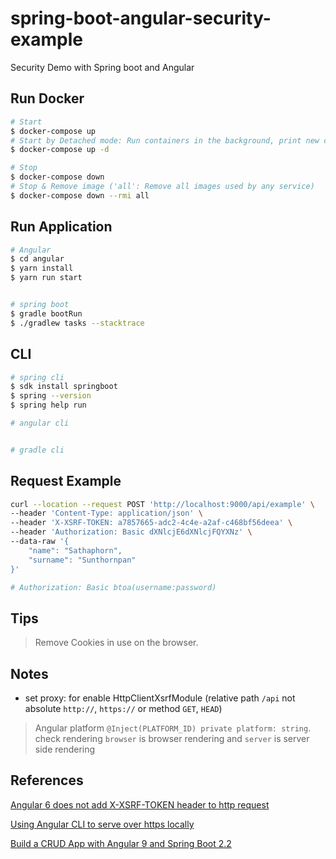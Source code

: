 # spring-boot-angular-security-example
Security Demo with Spring boot and Angular

## Run Docker
```bash
# Start
$ docker-compose up
# Start by Detached mode: Run containers in the background, print new container names.
$ docker-compose up -d

# Stop
$ docker-compose down
# Stop & Remove image ('all': Remove all images used by any service)
$ docker-compose down --rmi all
```

## Run Application
```bash
# Angular
$ cd angular 
$ yarn install
$ yarn run start


# spring boot
$ gradle bootRun
$ ./gradlew tasks --stacktrace
```


## CLI
```bash
# spring cli
$ sdk install springboot
$ spring --version
$ spring help run

# angular cli


# gradle cli
```

## Request Example
```bash
curl --location --request POST 'http://localhost:9000/api/example' \
--header 'Content-Type: application/json' \
--header 'X-XSRF-TOKEN: a7857665-adc2-4c4e-a2af-c468bf56deea' \
--header 'Authorization: Basic dXNlcjE6dXNlcjFQYXNz' \
--data-raw '{
    "name": "Sathaphorn",
    "surname": "Sunthornpan"
}'

# Authorization: Basic btoa(username:password)
```

## Tips
> Remove Cookies in use on the browser.

## Notes
- set proxy: for enable HttpClientXsrfModule (relative path `/api` not absolute `http://`, `https://` or method `GET`, `HEAD`)

> Angular platform `@Inject(PLATFORM_ID) private platform: string`. check rendering `browser` is browser rendering and
> `server` is server side rendering

## References

[Angular 6 does not add X-XSRF-TOKEN header to http request](https://stackoverflow.com/questions/50510998/angular-6-does-not-add-x-xsrf-token-header-to-http-request/50511663#50511663)

[Using Angular CLI to serve over https locally](https://medium.com/@richardr39/using-angular-cli-to-serve-over-https-locally-70dab07417c8)

[Build a CRUD App with Angular 9 and Spring Boot 2.2](https://developer.okta.com/blog/2020/01/06/crud-angular-9-spring-boot-2)